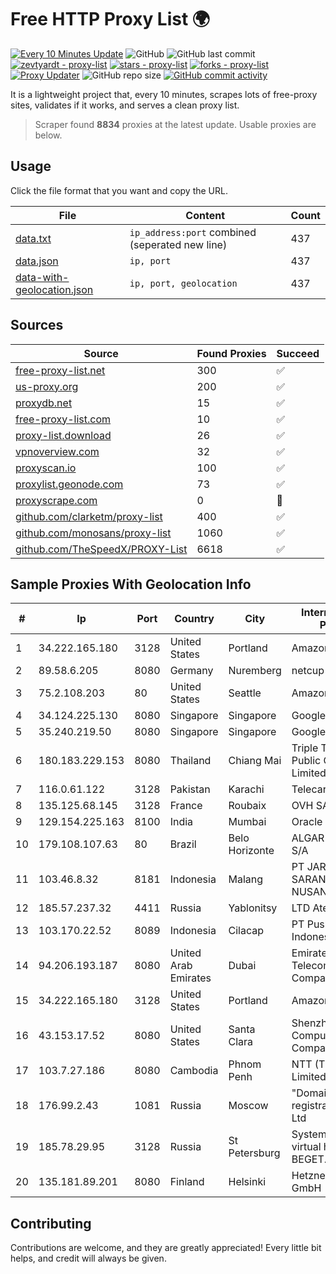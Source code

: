 
# Free HTTP Proxy List 🌍

[![Every 10 Minutes Update](https://github.com/mertguvencli/http-proxy-list/actions/workflows/main.yml/badge.svg?branch=main)](https://github.com/mertguvencli/http-proxy-list/actions/workflows/main.yml)
![GitHub](https://img.shields.io/github/license/mertguvencli/http-proxy-list)
![GitHub last commit](https://img.shields.io/github/last-commit/mertguvencli/http-proxy-list)
[![zevtyardt - proxy-list](https://img.shields.io/static/v1?label=zevtyardt&message=proxy-list&color=blue&logo=github)](https://github.com/zevtyardt/proxy-list "Go to GitHub repo")
[![stars - proxy-list](https://img.shields.io/github/stars/zevtyardt/proxy-list?style=social)](https://github.com/zevtyardt/proxy-list)
[![forks - proxy-list](https://img.shields.io/github/forks/zevtyardt/proxy-list?style=social)](https://github.com/zevtyardt/proxy-list)
[![Proxy Updater](https://github.com/zevtyardt/proxy-list/workflows/Proxy%20Updater/badge.svg)](https://github.com/zevtyardt/proxy-list/actions?query=workflow:"Proxy+Updater")
![GitHub repo size](https://img.shields.io/github/repo-size/zevtyardt/proxy-list)
[![GitHub commit activity](https://img.shields.io/github/commit-activity/m/zevtyardt/proxy-list?logo=commits)](https://github.com/zevtyardt/proxy-list/commits/main)

It is a lightweight project that, every 10 minutes, scrapes lots of free-proxy sites, validates if it works, and serves a clean proxy list.

> Scraper found **8834** proxies at the latest update. Usable proxies are below.

## Usage

Click the file format that you want and copy the URL.

|File|Content|Count|
|----|-------|-----|
|[data.txt](https://raw.githubusercontent.com/mertguvencli/http-proxy-list/main/proxy-list/data.txt)|`ip_address:port` combined (seperated new line)|437|
|[data.json](https://raw.githubusercontent.com/mertguvencli/http-proxy-list/main/proxy-list/data.json)|`ip, port`|437|
|[data-with-geolocation.json](https://raw.githubusercontent.com/mertguvencli/http-proxy-list/main/proxy-list/data-with-geolocation.json)|`ip, port, geolocation`|437|

## Sources

|Source|Found Proxies|Succeed|
|------|-------------|-------|
|[free-proxy-list.net](https://free-proxy-list.net)|300|✅|
|[us-proxy.org](https://www.us-proxy.org)|200|✅|
|[proxydb.net](http://proxydb.net)|15|✅|
|[free-proxy-list.com](https://free-proxy-list.com/?page=&port=&type%5B%5D=http&type%5B%5D=https&up_time=0&search=Search)|10|✅|
|[proxy-list.download](https://www.proxy-list.download/HTTP)|26|✅|
|[vpnoverview.com](https://vpnoverview.com/privacy/anonymous-browsing/free-proxy-servers)|32|✅|
|[proxyscan.io](https://www.proxyscan.io)|100|✅|
|[proxylist.geonode.com](https://proxylist.geonode.com/api/proxy-list?limit=300&page=1&sort_by=lastChecked&sort_type=desc&protocols=http,https)|73|✅|
|[proxyscrape.com](https://api.proxyscrape.com/v2/?request=displayproxies&protocol=http&timeout=10000&country=all&ssl=all&anonymity=all)|0|🚫|
|[github.com/clarketm/proxy-list](https://raw.githubusercontent.com/clarketm/proxy-list/master/proxy-list-raw.txt)|400|✅|
|[github.com/monosans/proxy-list](https://raw.githubusercontent.com/monosans/proxy-list/main/proxies/http.txt)|1060|✅|
|[github.com/TheSpeedX/PROXY-List](https://raw.githubusercontent.com/TheSpeedX/PROXY-List/master/http.txt)|6618|✅|


## Sample Proxies With Geolocation Info

|#|Ip|Port|Country|City|Internet Service Provider|
|-|--|----|-------|----|-------------------------|
|1|34.222.165.180|3128|United States|Portland|Amazon.com, Inc.|
|2|89.58.6.205|8080|Germany|Nuremberg|netcup GmbH|
|3|75.2.108.203|80|United States|Seattle|Amazon.com, Inc.|
|4|34.124.225.130|8080|Singapore|Singapore|Google LLC|
|5|35.240.219.50|8080|Singapore|Singapore|Google LLC|
|6|180.183.229.153|8080|Thailand|Chiang Mai|Triple T Broadband Public Company Limited|
|7|116.0.61.122|3128|Pakistan|Karachi|Telecard|
|8|135.125.68.145|3128|France|Roubaix|OVH SAS|
|9|129.154.225.163|8100|India|Mumbai|Oracle Corporation|
|10|179.108.107.63|80|Brazil|Belo Horizonte|ALGAR TELECOM S/A|
|11|103.46.8.32|8181|Indonesia|Malang|PT JARINGANKU SARANA NUSANTARA|
|12|185.57.237.32|4411|Russia|Yablonitsy|LTD AtelRybinsk|
|13|103.170.22.52|8089|Indonesia|Cilacap|PT Puskomedia Indonesia Kreatif|
|14|94.206.193.187|8080|United Arab Emirates|Dubai|Emirates Integrated Telecommunications Company PJSC|
|15|34.222.165.180|3128|United States|Portland|Amazon.com, Inc.|
|16|43.153.17.52|8080|United States|Santa Clara|Shenzhen Tencent Computer Systems Company Limited|
|17|103.7.27.186|8080|Cambodia|Phnom Penh|NTT (Thailand) Limited|
|18|176.99.2.43|1081|Russia|Moscow|"Domain names registrar REG.RU", Ltd|
|19|185.78.29.95|3128|Russia|St Petersburg|System servers virtual hosting BEGET.RU|
|20|135.181.89.201|8080|Finland|Helsinki|Hetzner Online GmbH|



## Contributing

Contributions are welcome, and they are greatly appreciated! Every
little bit helps, and credit will always be given.


